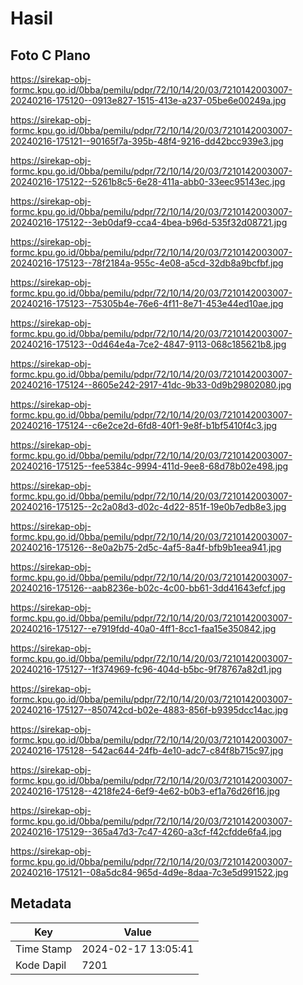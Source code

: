 # Hasil

## Foto C Plano

https://sirekap-obj-formc.kpu.go.id/0bba/pemilu/pdpr/72/10/14/20/03/7210142003007-20240216-175120--0913e827-1515-413e-a237-05be6e00249a.jpg

https://sirekap-obj-formc.kpu.go.id/0bba/pemilu/pdpr/72/10/14/20/03/7210142003007-20240216-175121--90165f7a-395b-48f4-9216-dd42bcc939e3.jpg

https://sirekap-obj-formc.kpu.go.id/0bba/pemilu/pdpr/72/10/14/20/03/7210142003007-20240216-175122--5261b8c5-6e28-411a-abb0-33eec95143ec.jpg

https://sirekap-obj-formc.kpu.go.id/0bba/pemilu/pdpr/72/10/14/20/03/7210142003007-20240216-175122--3eb0daf9-cca4-4bea-b96d-535f32d08721.jpg

https://sirekap-obj-formc.kpu.go.id/0bba/pemilu/pdpr/72/10/14/20/03/7210142003007-20240216-175123--78f2184a-955c-4e08-a5cd-32db8a9bcfbf.jpg

https://sirekap-obj-formc.kpu.go.id/0bba/pemilu/pdpr/72/10/14/20/03/7210142003007-20240216-175123--75305b4e-76e6-4f11-8e71-453e44ed10ae.jpg

https://sirekap-obj-formc.kpu.go.id/0bba/pemilu/pdpr/72/10/14/20/03/7210142003007-20240216-175123--0d464e4a-7ce2-4847-9113-068c185621b8.jpg

https://sirekap-obj-formc.kpu.go.id/0bba/pemilu/pdpr/72/10/14/20/03/7210142003007-20240216-175124--8605e242-2917-41dc-9b33-0d9b29802080.jpg

https://sirekap-obj-formc.kpu.go.id/0bba/pemilu/pdpr/72/10/14/20/03/7210142003007-20240216-175124--c6e2ce2d-6fd8-40f1-9e8f-b1bf5410f4c3.jpg

https://sirekap-obj-formc.kpu.go.id/0bba/pemilu/pdpr/72/10/14/20/03/7210142003007-20240216-175125--fee5384c-9994-411d-9ee8-68d78b02e498.jpg

https://sirekap-obj-formc.kpu.go.id/0bba/pemilu/pdpr/72/10/14/20/03/7210142003007-20240216-175125--2c2a08d3-d02c-4d22-851f-19e0b7edb8e3.jpg

https://sirekap-obj-formc.kpu.go.id/0bba/pemilu/pdpr/72/10/14/20/03/7210142003007-20240216-175126--8e0a2b75-2d5c-4af5-8a4f-bfb9b1eea941.jpg

https://sirekap-obj-formc.kpu.go.id/0bba/pemilu/pdpr/72/10/14/20/03/7210142003007-20240216-175126--aab8236e-b02c-4c00-bb61-3dd41643efcf.jpg

https://sirekap-obj-formc.kpu.go.id/0bba/pemilu/pdpr/72/10/14/20/03/7210142003007-20240216-175127--e7919fdd-40a0-4ff1-8cc1-faa15e350842.jpg

https://sirekap-obj-formc.kpu.go.id/0bba/pemilu/pdpr/72/10/14/20/03/7210142003007-20240216-175127--1f374969-fc96-404d-b5bc-9f78767a82d1.jpg

https://sirekap-obj-formc.kpu.go.id/0bba/pemilu/pdpr/72/10/14/20/03/7210142003007-20240216-175127--850742cd-b02e-4883-856f-b9395dcc14ac.jpg

https://sirekap-obj-formc.kpu.go.id/0bba/pemilu/pdpr/72/10/14/20/03/7210142003007-20240216-175128--542ac644-24fb-4e10-adc7-c84f8b715c97.jpg

https://sirekap-obj-formc.kpu.go.id/0bba/pemilu/pdpr/72/10/14/20/03/7210142003007-20240216-175128--4218fe24-6ef9-4e62-b0b3-ef1a76d26f16.jpg

https://sirekap-obj-formc.kpu.go.id/0bba/pemilu/pdpr/72/10/14/20/03/7210142003007-20240216-175129--365a47d3-7c47-4260-a3cf-f42cfdde6fa4.jpg

https://sirekap-obj-formc.kpu.go.id/0bba/pemilu/pdpr/72/10/14/20/03/7210142003007-20240216-175121--08a5dc84-965d-4d9e-8daa-7c3e5d991522.jpg


## Metadata

| Key        | Value               |
| ---------- | ------------------- |
| Time Stamp | 2024-02-17 13:05:41 |
| Kode Dapil | 7201                |



